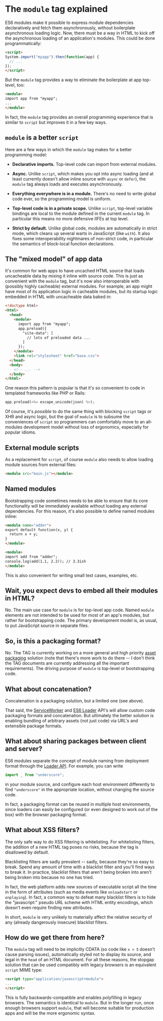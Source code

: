 # The `module` tag explained

ES6 modules make it possible to express module dependencies
declaratively and fetch them asynchronously, without boilerplate
asynchronous loading logic. Now, there must be a way in HTML to kick
off the asynchronous loading of an application's modules. This could
be done programmatically:

```html
<script>
System.import("myapp").then(function(app) {
  // ...
});
</script>
```

But the `module` tag provides a way to eliminate the boilerplate at
app top-level, too:

```html
<module>
import app from "myapp";
...
</module>
```

In fact, the `module` tag provides an overall programming experience
that is similar to `script` but improves it in a few key ways.


## `module` is a better `script`

Here are a few ways in which the `module` tag makes for a better
programming model:

* **Declarative imports.** Top-level code can import from external
    modules.

* **Async.** Unlike `script`, which makes you opt into async loading
    (and at least currently doesn't allow inline source with `async`
    or `defer`), the `module` tag always loads and executes
    asynchronously.

* **Everything everywhere is in a module.** There's no need to write
    global code ever, so the programming model is uniform.

* **Top-level code is in a private scope.** Unlike `script`, top-level
    variable bindings are local to the module defined in the current
    `module` tag. In particular this means no more defensive IIFEs at
    top level.

* **Strict by default.** Unlike global code, modules are automatically
    in strict mode, which cleans up several warts in JavaScript (like
    `with`). It also fixes some interoperability nightmares of
    non-strict code, in particular the semantics of block-local
    function declarations.


## The "mixed model" of app data

It's common for web apps to have uncached HTML source that loads
uncacheable data by mixing it inline with source code. This is just as
convenient with the `module` tag, but it's now also interoperable with
(possibly highly cacheable) external modules. For example, an app
might have most of its application logic in cacheable modules, but its
startup logic embedded in HTML with uncacheable data baked in:

```html
<!doctype html>
<html>
  <head>
    <module>
      import app from "myapp";
      app.preload({
        "site-data": [
          // lots of preloaded data ...
        ]
      });
    </module>
    <link rel="stylesheet" href="base.css">
  </head>
  <body>
    <!-- ... -->
  </body>
</html>
```

One reason this pattern is popular is that it's so convenient to code
in templated frameworks like PHP or Rails:

```php
app.preload(<%= escape_unicode(json) %>);
```

Of course, it's *possible* to do the same thing with blocking `script`
tags or XHR and async logic, but the goal of `module` is to subsume
the conveniences of `script` so programmers can comfortably move to an
all-modules development model without loss of ergonomics, especially
for popular idioms.

## External module scripts

As a replacement for `script`, of course `module` also needs to allow
loading module sources from external files:

```html
<module src="main.js"></module>
```

## Named modules

Bootstrapping code sometimes needs to be able to ensure that its core
functionality will be immediately available without loading any
external dependencies. For this reason, it's also possible to define
named modules inline:

```html
<module name="adder">
export default function(x, y) {
  return x + y;
}
</module>

<module>
import add from "adder";
console.log(add(1.1, 2.2)); // 3.3ish
</module>
```

This is also convenient for writing small test cases, examples, etc.


## Wait, you expect devs to embed all their modules in HTML?

No. The main use case for `module` is for top-level app code. Named
`module` elements are not intended to be used for most of an app's
modules, but rather for bootstrapping code. The primary development
model is, as usual, to put JavaScript source in separate files.


## So, is this a packaging format?

No. The TAG is currently working on a more general and high priority
[asset packaging](https://github.com/w3ctag/packaging-on-the-web)
solution (note that there's more work to do there -- I don't think the
TAG documents are currently addressing all the important
requirements). The driving purpose of `module` is top-level or
bootstrapping code.


## What about concatenation?

Concatenation is a packaging solution, but a limited one (see above).

That said, the
[ServiceWorker](https://github.com/slightlyoff/ServiceWorker/blob/master/explainer.md)
and [ES6 Loader](https://gist.github.com/dherman/7568080) API's will
allow custom code packaging formats and concatenation. But ultimately
the better solution is enabling bundling of arbitrary assets (not just
code) via URL's and extensible package formats.


## What about sharing packages between client and server?

ES6 modules separate the concept of module naming from deployment
format through the [Loader
API](https://gist.github.com/dherman/7568080). For example, you can
write
```javascript
import _ from "underscore";
```
in your module source, and configure each host environment differently
to find `"underscore"` in the appropriate location, without changing
the source code.

In fact, a packaging format can be reused in multiple host
environments, since loaders can easily be configured (or even designed
to work out of the box) with the browser packaging format.


## What about XSS filters?

The only safe way to do XSS filtering is whitelisting. For
whitelisting filters, the addition of a new HTML tag poses no risks,
because the tag is disallowed by default.

Blacklisting filters are sadly prevalent -- sadly, because they're so
easy to break. Spend any amount of time with a blacklist filter and
you'll find ways to break it. In practice, blacklist filters that
aren't being broken into aren't being broken into because no one has
tried.

In fact, the web platform adds new sources of executable script all
the time in the form of attributes (such as media events like
`onloadstart` or `onplaying`). In fact, a common way to defeat many
blacklist filters is to hide the "javascript:" pseudo URL scheme with
HTML entity encodings, which doesn't even require finding new
attributes.

In short, `module` is very unlikely to materially affect the relative
security of any (already dangerously insecure) blacklist filters.


## How do we get there from here?

The `module` tag will need to be implicitly CDATA (so code like `x <
5` doesn't cause parsing issues), automatically styled not to display
its source, and legal in the `head` of an HTML document. For all these
reasons, the stopgap solution that can be used compatibly with legacy
browsers is an equivalent `script` MIME type:

```html
<script type="application/javascript+module">
...
</script>
```

This is fully backwards-compatible and enables polyfilling in legacy
browsers. The semantics is identical to `module`. But in the longer
run, once enough browsers support `module`, that will become suitable
for production apps and will be the more ergonomic syntax.
